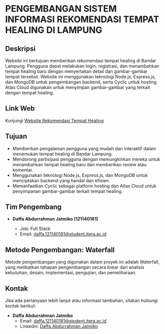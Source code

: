 # PENGEMBANGAN SISTEM INFORMASI REKOMENDASI TEMPAT HEALING DI LAMPUNG

## Deskripsi

Website ini bertujuan memberikan rekomendasi tempat healing di Bandar Lampung. Pengguna dapat melakukan login, registrasi, dan menambahkan tempat healing baru dengan menyertakan detail dan gambar-gambar tempat tersebut. Website ini menggunakan teknologi Node.js, Express.js, dan MongoDB untuk pengembangan backend, serta Cyclic untuk hosting. Atlas Cloud digunakan untuk menyimpan gambar-gambar yang terkait dengan tempat healing.

## Link Web

Kunjungi [Website Rekomendasi Tempat Healing](https://kosjocamp.cyclic.app/)


## Tujuan

- Memberikan pengalaman pengguna yang mudah dan interaktif dalam menemukan tempat healing di Bandar Lampung.
- Mendorong partisipasi pengguna dengan memungkinkan mereka untuk menambahkan tempat healing baru dan memberikan review atau komentar.
- Menggunakan teknologi Node.js, Express.js, dan MongoDB untuk menciptakan backend yang handal dan efisien.
- Memanfaatkan Cyclic sebagai platform hosting dan Atlas Cloud untuk penyimpanan gambar-gambar terkait tempat healing.


## Tim Pengembang

-   **Daffa Abdurrahman Jatmiko (121140181)**

    -   Job: Full Stack
    -   Email: [daffa.121140181@student.itera.ac.id](mailto:daffa.121140181@student.itera.ac.id)


## Metode Pengembangan: Waterfall

Metode pengembangan yang digunakan dalam proyek ini adalah Waterfall, yang melibatkan tahapan pengembangan secara linear dari analisis kebutuhan, desain, implementasi, pengujian, dan pemeliharaan.

## Kontak

Jika ada pertanyaan lebih lanjut atau informasi tambahan, silakan hubungi kontak berikut:

-   **Daffa Abdurrahman Jatmiko**
    -   Email: [daffa.121140181@student.itera.ac.id](mailto:daffa.121140181@student.itera.ac.id)
    -   Linkedin: [Daffa Abdurrahman Jatmiko](https://www.linkedin.com/in/daffa-jatmiko/)

